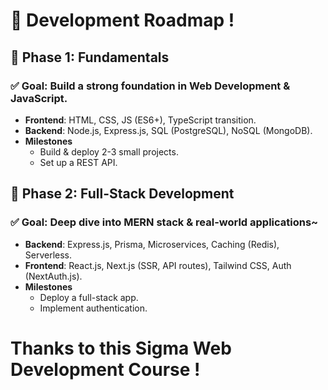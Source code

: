 # 🚀 Development Roadmap !   
 
## 🔹 Phase 1: Fundamentals 
### ✅ Goal: Build a strong foundation in Web Development & JavaScript.
- **Frontend**: HTML, CSS, JS (ES6+), TypeScript transition.  
- **Backend**: Node.js, Express.js, SQL (PostgreSQL), NoSQL (MongoDB).
- **Milestones**  
  - Build & deploy 2-3 small projects. 
  - Set up a REST API.  
   
## 🔹 Phase 2: Full-Stack Development
### ✅ Goal: Deep dive into MERN stack & real-world applications~
- **Backend**: Express.js, Prisma, Microservices, Caching (Redis), Serverless. 
- **Frontend**: React.js, Next.js (SSR, API routes), Tailwind CSS, Auth (NextAuth.js).
- **Milestones**  
  - Deploy a full-stack app.
  - Implement authentication.
 
# Thanks to this Sigma Web Development Course ! 
